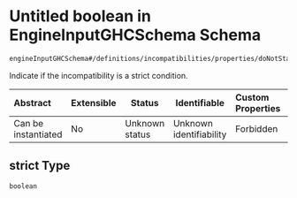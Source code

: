 # Untitled boolean in EngineInputGHCSchema Schema

```txt
engineInputGHCSchema#/definitions/incompatibilities/properties/doNotStartAtFirstMorningSectionIfHasAfternoonAssignment/properties/strict
```

Indicate if the incompatibility is a strict condition.


| Abstract            | Extensible | Status         | Identifiable            | Custom Properties | Additional Properties | Access Restrictions | Defined In                                                         |
| :------------------ | ---------- | -------------- | ----------------------- | :---------------- | --------------------- | ------------------- | ------------------------------------------------------------------ |
| Can be instantiated | No         | Unknown status | Unknown identifiability | Forbidden         | Allowed               | none                | [ghc.schema.json\*](../out/ghc.schema.json "open original schema") |

## strict Type

`boolean`
